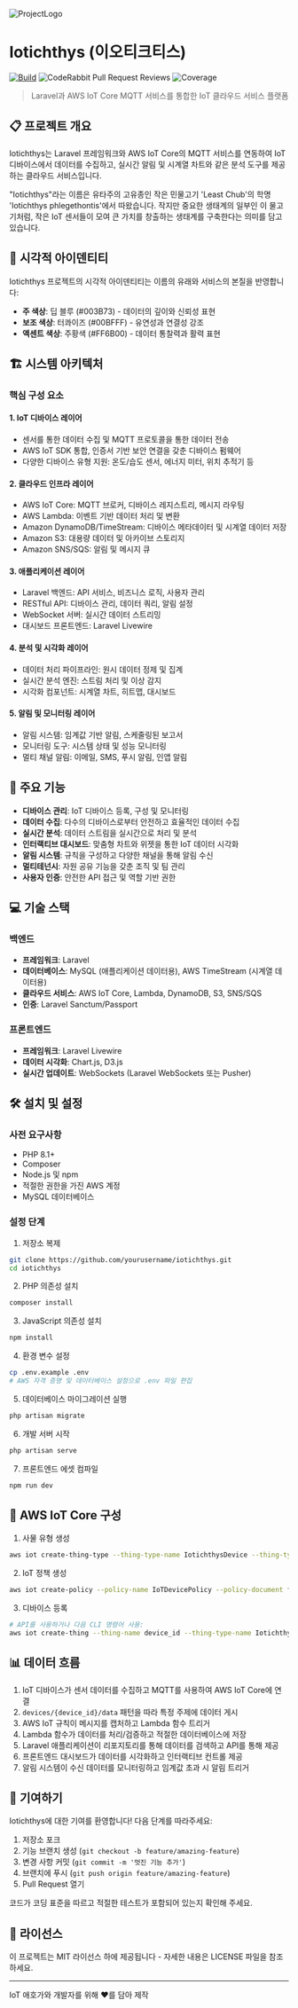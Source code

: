 ![ProjectLogo](https://raw.githubusercontent.com/nambak/iotichthys/public/iotichthys_logo.png)

# Iotichthys (이오티크티스)

[![Build](https://github.com/nambak/iotichthys/actions/workflows/build.yml/badge.svg?branch=main)](https://github.com/nambak/iotichthys/actions/workflows/build.yml)
![CodeRabbit Pull Request Reviews](https://img.shields.io/coderabbit/prs/github/nambak/iotichthys?utm_source=oss&utm_medium=github&utm_campaign=nambak%2Fiotichthys&labelColor=171717&color=FF570A&link=https%3A%2F%2Fcoderabbit.ai&label=CodeRabbit+Reviews)
![Coverage](https://raw.githubusercontent.com/nambak/iotichthys/image-data/coverage.svg)


> Laravel과 AWS IoT Core MQTT 서비스를 통합한 IoT 클라우드 서비스 플랫폼

## 📋 프로젝트 개요

Iotichthys는 Laravel 프레임워크와 AWS IoT Core의 MQTT 서비스를 연동하여 IoT 디바이스에서 데이터를 수집하고, 실시간 알림 및 시계열 차트와 같은 분석 도구를 제공하는 클라우드 서비스입니다.

"Iotichthys"라는 이름은 유타주의 고유종인 작은 민물고기 'Least Chub'의 학명 'Iotichthys phlegethontis'에서 따왔습니다. 작지만 중요한 생태계의 일부인 이 물고기처럼, 작은 IoT 센서들이 모여 큰 가치를 창출하는 생태계를 구축한다는 의미를 담고 있습니다.

## 🎨 시각적 아이덴티티

Iotichthys 프로젝트의 시각적 아이덴티티는 이름의 유래와 서비스의 본질을 반영합니다:

- **주 색상**: 딥 블루 (#003B73) - 데이터의 깊이와 신뢰성 표현
- **보조 색상**: 터콰이즈 (#00BFFF) - 유연성과 연결성 강조
- **액센트 색상**: 주황색 (#FF6B00) - 데이터 통찰력과 활력 표현

## 🏗️ 시스템 아키텍처

### 핵심 구성 요소

#### 1. IoT 디바이스 레이어
- 센서를 통한 데이터 수집 및 MQTT 프로토콜을 통한 데이터 전송
- AWS IoT SDK 통합, 인증서 기반 보안 연결을 갖춘 디바이스 펌웨어
- 다양한 디바이스 유형 지원: 온도/습도 센서, 에너지 미터, 위치 추적기 등

#### 2. 클라우드 인프라 레이어
- AWS IoT Core: MQTT 브로커, 디바이스 레지스트리, 메시지 라우팅
- AWS Lambda: 이벤트 기반 데이터 처리 및 변환
- Amazon DynamoDB/TimeStream: 디바이스 메타데이터 및 시계열 데이터 저장
- Amazon S3: 대용량 데이터 및 아카이브 스토리지
- Amazon SNS/SQS: 알림 및 메시지 큐

#### 3. 애플리케이션 레이어
- Laravel 백엔드: API 서비스, 비즈니스 로직, 사용자 관리
- RESTful API: 디바이스 관리, 데이터 쿼리, 알림 설정
- WebSocket 서버: 실시간 데이터 스트리밍
- 대시보드 프론트엔드: Laravel Livewire

#### 4. 분석 및 시각화 레이어
- 데이터 처리 파이프라인: 원시 데이터 정제 및 집계
- 실시간 분석 엔진: 스트림 처리 및 이상 감지
- 시각화 컴포넌트: 시계열 차트, 히트맵, 대시보드

#### 5. 알림 및 모니터링 레이어
- 알림 시스템: 임계값 기반 알림, 스케줄링된 보고서
- 모니터링 도구: 시스템 상태 및 성능 모니터링
- 멀티 채널 알림: 이메일, SMS, 푸시 알림, 인앱 알림

## 🚀 주요 기능

- **디바이스 관리**: IoT 디바이스 등록, 구성 및 모니터링
- **데이터 수집**: 다수의 디바이스로부터 안전하고 효율적인 데이터 수집
- **실시간 분석**: 데이터 스트림을 실시간으로 처리 및 분석
- **인터랙티브 대시보드**: 맞춤형 차트와 위젯을 통한 IoT 데이터 시각화
- **알림 시스템**: 규칙을 구성하고 다양한 채널을 통해 알림 수신
- **멀티테넌시**: 자원 공유 기능을 갖춘 조직 및 팀 관리
- **사용자 인증**: 안전한 API 접근 및 역할 기반 권한

## 💻 기술 스택

### 백엔드
- **프레임워크**: Laravel
- **데이터베이스**: MySQL (애플리케이션 데이터용), AWS TimeStream (시계열 데이터용)
- **클라우드 서비스**: AWS IoT Core, Lambda, DynamoDB, S3, SNS/SQS
- **인증**: Laravel Sanctum/Passport

### 프론트엔드
- **프레임워크**: Laravel Livewire
- **데이터 시각화**: Chart.js, D3.js
- **실시간 업데이트**: WebSockets (Laravel WebSockets 또는 Pusher)

## 🛠️ 설치 및 설정

### 사전 요구사항
- PHP 8.1+
- Composer
- Node.js 및 npm
- 적절한 권한을 가진 AWS 계정
- MySQL 데이터베이스

### 설정 단계
1. 저장소 복제
```bash
git clone https://github.com/yourusername/iotichthys.git
cd iotichthys
```

2. PHP 의존성 설치
```bash
composer install
```

3. JavaScript 의존성 설치
```bash
npm install
```

4. 환경 변수 설정
```bash
cp .env.example .env
# AWS 자격 증명 및 데이터베이스 설정으로 .env 파일 편집
```

5. 데이터베이스 마이그레이션 실행
```bash
php artisan migrate
```

6. 개발 서버 시작
```bash
php artisan serve
```

7. 프론트엔드 에셋 컴파일
```bash
npm run dev
```

## 🔐 AWS IoT Core 구성

1. 사물 유형 생성
```bash
aws iot create-thing-type --thing-type-name IotichthysDevice --thing-type-properties "thingTypeDescription=Iotichthys 플랫폼용 IoT 디바이스"
```

2. IoT 정책 생성
```bash
aws iot create-policy --policy-name IoTDevicePolicy --policy-document file://iot-policy.json
```

3. 디바이스 등록
```bash
# API를 사용하거나 다음 CLI 명령어 사용:
aws iot create-thing --thing-name device_id --thing-type-name IotichthysDevice
```

## 📊 데이터 흐름

1. IoT 디바이스가 센서 데이터를 수집하고 MQTT를 사용하여 AWS IoT Core에 연결
2. `devices/{device_id}/data` 패턴을 따라 특정 주제에 데이터 게시
3. AWS IoT 규칙이 메시지를 캡처하고 Lambda 함수 트리거
4. Lambda 함수가 데이터를 처리/검증하고 적절한 데이터베이스에 저장
5. Laravel 애플리케이션이 리포지토리를 통해 데이터를 검색하고 API를 통해 제공
6. 프론트엔드 대시보드가 데이터를 시각화하고 인터랙티브 컨트롤 제공
7. 알림 시스템이 수신 데이터를 모니터링하고 임계값 초과 시 알림 트리거

## 👥 기여하기

Iotichthys에 대한 기여를 환영합니다! 다음 단계를 따라주세요:

1. 저장소 포크
2. 기능 브랜치 생성 (`git checkout -b feature/amazing-feature`)
3. 변경 사항 커밋 (`git commit -m '멋진 기능 추가'`)
4. 브랜치에 푸시 (`git push origin feature/amazing-feature`)
5. Pull Request 열기

코드가 코딩 표준을 따르고 적절한 테스트가 포함되어 있는지 확인해 주세요.

## 📜 라이선스

이 프로젝트는 MIT 라이선스 하에 제공됩니다 - 자세한 내용은 LICENSE 파일을 참조하세요.

---

IoT 애호가와 개발자를 위해 ❤️를 담아 제작
